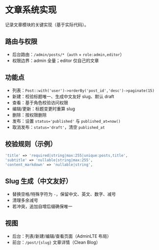 # 文章系统实现

记录文章模块的关键实现（基于实际代码）。

## 路由与权限
- 后台路由：`/admin/posts/*`（`auth` + `role:admin,editor`）
- 权限边界：admin 全量；editor 仅自己的文章

## 功能点
- 列表：`Post::with('user')->orderBy('post_id','desc')->paginate(15)`
- 新建：校验标题唯一、生成中文友好 slug、默认 draft
- 查看：基于角色校验访问权限
- 编辑/更新：标题变更时重算 slug
- 删除：按权限删除
- 发布：设置 `status='published'` 与 `published_at=now()`
- 取消发布：`status='draft'`，清空 `published_at`

## 校验规则（示例）
```php
'title' => 'required|string|max:255|unique:posts,title',
'subtitle' => 'nullable|string|max:255',
'content_markdown' => 'nullable|string',
```

## Slug 生成（中文友好）
- 替换空格/特殊字符为 `-`，保留中文、英文、数字、减号
- 清理多余减号
- 若冲突，追加自增后缀确保唯一

## 视图
- 后台：列表/新建/编辑/查看页面（AdminLTE 布局）
- 前台：`/post/{slug}` 文章详情（Clean Blog）
